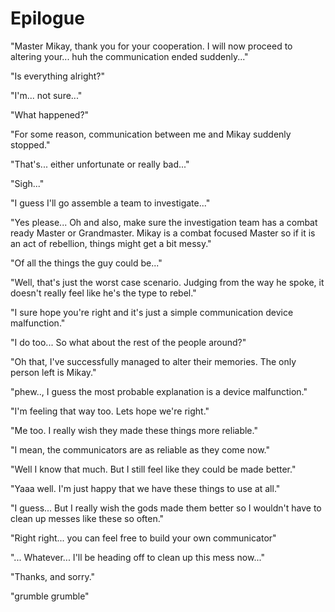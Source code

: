 # Epilogue

"Master Mikay, thank you for your cooperation. I will now proceed to altering your... huh the communication ended suddenly..."

"Is everything alright?"

"I'm... not sure..."

"What happened?"

"For some reason, communication between me and Mikay suddenly stopped."

"That's... either unfortunate or really bad..."

"Sigh..."

"I guess I'll go assemble a team to investigate..."

"Yes please... Oh and also, make sure the investigation team has a combat ready Master or Grandmaster. Mikay is a combat focused Master so if it is an act of rebellion, things might get a bit messy."

"Of all the things the guy could be..."

"Well, that's just the worst case scenario. Judging from the way he spoke, it doesn't really feel like he's the type to rebel."

"I sure hope you're right and it's just a simple communication device malfunction."

"I do too... So what about the rest of the people around?"

"Oh that, I've successfully managed to alter their memories. The only person left is Mikay."

"phew.., I guess the most probable explanation is a device malfunction."

"I'm feeling that way too. Lets hope we're right."

"Me too. I really wish they made these things more reliable."

"I mean, the communicators are as reliable as they come now."

"Well I know that much. But I still feel like they could be made better."

"Yaaa well. I'm just happy that we have these things to use at all."

"I guess... But I really wish the gods made them better so I wouldn't have to clean up messes like these so often."

"Right right... you can feel free to build your own communicator"

"... Whatever... I'll be heading off to clean up this mess now..."

"Thanks, and sorry."

"grumble grumble"

